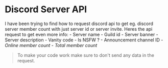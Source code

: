 # Discord Server API
I have been trying to find how to request discord api to get eg. discord server member count with just server id or server invite.
Heres the api request to get even more info:
                                          - Server name
                                          - Guild id
                                          - Server banner
                                          - Server description
                                          - Vanity code
                                          - Is NSFW ?
                                          - Announcement channel ID
                                          - _Online member count_
                                          - _Total member count_
> To make your code work make sure to don't send any data in the request.
